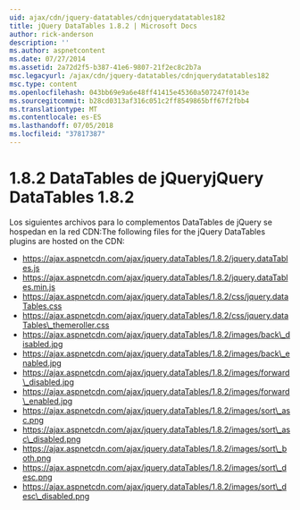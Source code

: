 ```yaml
---
uid: ajax/cdn/jquery-datatables/cdnjquerydatatables182
title: jQuery DataTables 1.8.2 | Microsoft Docs
author: rick-anderson
description: ''
ms.author: aspnetcontent
ms.date: 07/27/2014
ms.assetid: 2a72d2f5-b387-41e6-9807-21f2ec8c2b7a
msc.legacyurl: /ajax/cdn/jquery-datatables/cdnjquerydatatables182
msc.type: content
ms.openlocfilehash: 043bb69e9a6e48ff41415e45360a507247f0143e
ms.sourcegitcommit: b28cd0313af316c051c2ff8549865bff67f2fbb4
ms.translationtype: MT
ms.contentlocale: es-ES
ms.lasthandoff: 07/05/2018
ms.locfileid: "37817387"
---
```

<a name="jquery-datatables-182"></a><span data-ttu-id="06560-102">1.8.2 DataTables de jQuery</span><span class="sxs-lookup"><span data-stu-id="06560-102">jQuery DataTables 1.8.2</span></span>
====================
<span data-ttu-id="06560-103">Los siguientes archivos para lo complementos DataTables de jQuery se hospedan en la red CDN:</span><span class="sxs-lookup"><span data-stu-id="06560-103">The following files for the jQuery DataTables plugins are hosted on the CDN:</span></span>

- https://ajax.aspnetcdn.com/ajax/jquery.dataTables/1.8.2/jquery.dataTables.js
- https://ajax.aspnetcdn.com/ajax/jquery.dataTables/1.8.2/jquery.dataTables.min.js
- https://ajax.aspnetcdn.com/ajax/jquery.dataTables/1.8.2/css/jquery.dataTables.css
- https://ajax.aspnetcdn.com/ajax/jquery.dataTables/1.8.2/css/jquery.dataTables\_themeroller.css
- https://ajax.aspnetcdn.com/ajax/jquery.dataTables/1.8.2/images/back\_disabled.jpg
- https://ajax.aspnetcdn.com/ajax/jquery.dataTables/1.8.2/images/back\_enabled.jpg
- https://ajax.aspnetcdn.com/ajax/jquery.dataTables/1.8.2/images/forward\_disabled.jpg
- https://ajax.aspnetcdn.com/ajax/jquery.dataTables/1.8.2/images/forward\_enabled.jpg
- https://ajax.aspnetcdn.com/ajax/jquery.dataTables/1.8.2/images/sort\_asc.png
- https://ajax.aspnetcdn.com/ajax/jquery.dataTables/1.8.2/images/sort\_asc\_disabled.png
- https://ajax.aspnetcdn.com/ajax/jquery.dataTables/1.8.2/images/sort\_both.png
- https://ajax.aspnetcdn.com/ajax/jquery.dataTables/1.8.2/images/sort\_desc.png
- https://ajax.aspnetcdn.com/ajax/jquery.dataTables/1.8.2/images/sort\_desc\_disabled.png
